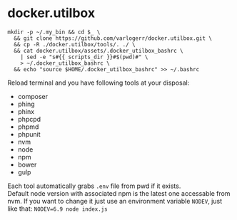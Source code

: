 # docker.utilbox
```
mkdir -p ~/.my_bin && cd $_ \
  && git clone https://github.com/varlogerr/docker.utilbox.git \
  && cp -R ./docker.utilbox/tools/. ./ \
  && cat docker.utilbox/assets/.docker_utilbox_bashrc \
    | sed -e "s#{{ scripts_dir }}#$(pwd)#" \
    > ~/.docker_utilbox_bashrc \
  && echo "source $HOME/.docker_utilbox_bashrc" >> ~/.bashrc
```
Reload terminal and you have following tools at your disposal:
* composer
* phing
* phinx
* phpcpd
* phpmd
* phpunit
* nvm
* node
* npm
* bower
* gulp

Each tool automatically grabs `.env` file from pwd if it exists.  
Default node version with associated npm is the latest one accessable from nvm. If you want to change it just use an environment variable `NODEV`, just like that: `NODEV=6.9 node index.js`
